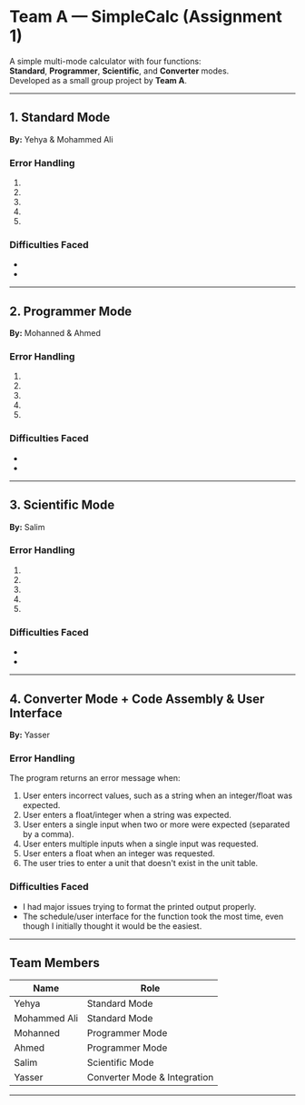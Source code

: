 # Team A — SimpleCalc (Assignment 1)

A simple multi-mode calculator with four functions:  
**Standard**, **Programmer**, **Scientific**, and **Converter** modes.  
Developed as a small group project by **Team A**.

---

## 1. Standard Mode  
**By:** Yehya & Mohammed Ali  

### Error Handling
1.  
2.  
3.  
4.  
5.  

### Difficulties Faced
-  
-  

---

## 2. Programmer Mode  
**By:** Mohanned & Ahmed  

### Error Handling
1.  
2.  
3.  
4.  
5.  

### Difficulties Faced
-  
-  

---

## 3. Scientific Mode  
**By:** Salim  

### Error Handling
1.  
2.  
3.  
4.  
5.  

### Difficulties Faced
-  
-  

---

## 4. Converter Mode + Code Assembly & User Interface  
**By:** Yasser  

### Error Handling
The program returns an error message when:
1. User enters incorrect values, such as a string when an integer/float was expected.  
2. User enters a float/integer when a string was expected.  
3. User enters a single input when two or more were expected (separated by a comma).  
4. User enters multiple inputs when a single input was requested.  
5. User enters a float when an integer was requested.  
6. The user tries to enter a unit that doesn't exist in the unit table.

### Difficulties Faced
- I had major issues trying to format the printed output properly.  
- The schedule/user interface for the function took the most time, even though I initially thought it would be the easiest.

---

## Team Members
| Name | Role |
|------|------|
| Yehya | Standard Mode |
| Mohammed Ali | Standard Mode |
| Mohanned | Programmer Mode |
| Ahmed | Programmer Mode |
| Salim | Scientific Mode |
| Yasser | Converter Mode & Integration |

---
